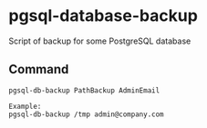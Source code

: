 # pgsql-database-backup
Script of backup for some PostgreSQL database

## Command
```
pgsql-db-backup PathBackup AdminEmail

Example:
pgsql-db-backup /tmp admin@company.com
```
